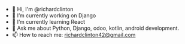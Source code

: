 <!-- ### Hi there 👋 -->
- :wave: Hi, I'm @richardclinton
- 🔭 I’m currently working on Django
- 🌱 I’m currently learning React
- 💬 Ask me about Python, Django, odoo, kotlin, android development.
- 📫 How to reach me: richardclinton42@gmail.com
<!--
**richardclinton/richardclinton** is a ✨ _special_ ✨ repository because its `README.md` (this file) appears on your GitHub profile.

Here are some ideas to get you started:
- :wave: I'm @richardclinton
- 🔭 I’m currently working on Django
- 🌱 I’m currently learning ...
- 👯 I’m looking to collaborate on ...
- 🤔 I’m looking for help with ...
- 💬 Ask me about Python,Django,odoo, Kotlin
- 📫 How to reach me: richardclinton42@gmail.com
- 😄 Pronouns: ...
- ⚡ Fun fact: ...
-->
